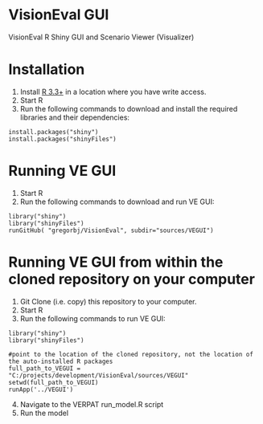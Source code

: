 # VisionEval GUI
VisionEval R Shiny GUI and Scenario Viewer (Visualizer) 

# Installation
  1. Install [R 3.3+](https://cran.r-project.org) in a location where you have write access.
  2. Start R
  3. Run the following commands to download and install the required libraries and their dependencies:

```
install.packages("shiny")
install.packages("shinyFiles")
```

# Running VE GUI
  1. Start R
  2. Run the following commands to download and run VE GUI:

```
library("shiny")
library("shinyFiles")
runGitHub( "gregorbj/VisionEval", subdir="sources/VEGUI")
```

# Running VE GUI from within the cloned repository on your computer
  1. Git Clone (i.e. copy) this repository to your computer.
  1. Start R
  2. Run the following commands to run VE GUI:

```
library("shiny")
library("shinyFiles")

#point to the location of the cloned repository, not the location of the auto-installed R packages
full_path_to_VEGUI = "C:/projects/development/VisionEval/sources/VEGUI"
setwd(full_path_to_VEGUI)
runApp('../VEGUI')
```
  4. Navigate to the VERPAT run_model.R script
  5. Run the model
  